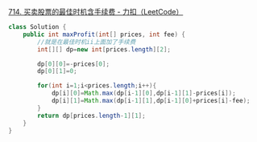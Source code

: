 [714. 买卖股票的最佳时机含手续费 - 力扣（LeetCode）](https://leetcode.cn/problems/best-time-to-buy-and-sell-stock-with-transaction-fee/submissions/610201004/)


```java
class Solution {
    public int maxProfit(int[] prices, int fee) {
        //就是在最佳时机ii上面加了手续费
        int[][] dp=new int[prices.length][2];

        dp[0][0]=-prices[0];
        dp[0][1]=0;

        for(int i=1;i<prices.length;i++){
            dp[i][0]=Math.max(dp[i-1][0],dp[i-1][1]-prices[i]);
            dp[i][1]=Math.max(dp[i-1][1],dp[i-1][0]+prices[i]-fee);
        }
        return dp[prices.length-1][1];
    }
}
```